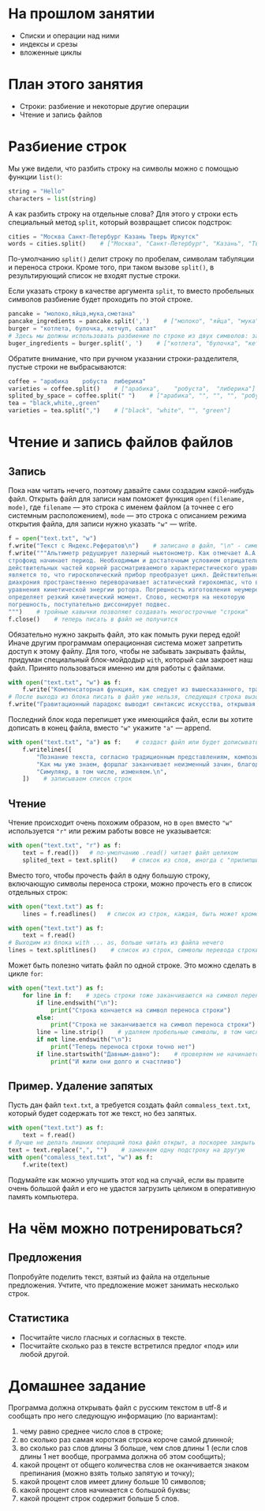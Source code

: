 # На прошлом занятии
* Списки и операции над ними
* индексы и срезы
* вложенные циклы

# План этого занятия
* Строки: разбиение и некоторые другие операции
* Чтение и запись файлов

# Разбиение строк

Мы уже видели, что разбить строку на символы можно с помощью функции `list()`:

```python
string = "Hello"
characters = list(string)
```

А как разбить строку на отдельные слова? Для этого у строки есть специальный метод `split`, который возвращает список подстрок:

```python
cities = "Москва Санкт-Петербург Казань Тверь Иркутск"
words = cities.split()    # ["Москва", "Санкт-Петербург", "Казань", "Тверь", "Иркутск"]
```

По-умолчанию `split()` делит строку по пробелам, символам табуляции и переноса строки. Кроме того, при таком вызове `split()`, в результирующий список не входят пустые строки.

Если указать строку в качестве аргумента `split`, то вместо пробельных символов разбиение будет проходить по этой строке.

```python
pancake = "молоко,яйца,мука,сметана"
pancake_ingredients = pancake.split(',')    # ["молоко", "яйца", "мука", "сметана"]
burger = "котлета, булочка, кетчуп, салат"
# Здесь мы должны использовать разбиение по строке из двух символов: запятой и пробелу, чтобы в начале полученных строк не осталось пробелов:
buger_ingredients = burger.split(', ')    # ["котлета", "булочка", "кетчуп", "салат"]
```

Обратите внимание, что при ручном указании строки-разделителя, пустые строки не выбрасываются:

```python
coffee = "арабика    робуста  либерика"
varieties = coffee.split()    # ["арабика",    "робуста",  "либерика"]
splited_by_space = coffee.split(" ")    # ["арабика", "", "", "", "робуста", "", "либерика"]
tea = "black,white,,green"
varieties = tea.split(",")    # ["black", "white", "", "green"]
```

# Чтение и запись файлов файлов

## Запись

Пока нам читать нечего, поэтому давайте сами создадим какой-нибудь файл. Открыть файл для записи нам поможет функция `open(filename, mode)`, где `filename` — это строка с именем файлом (а точнее с его системным расположением), `mode` — это строка с описанием режима открытия файла, для записи нужно указать `"w"` — write.

```python
f = open("text.txt", "w")
f.write("Текст с Яндекс.Рефератов\n")    # записано в файл, "\n" - символ переноса строки
f.write("""Альтиметр редуцирует лазерный ньютонометр. Как отмечает А.А.Потебня,
строфоид начинает период. Необходимым и достаточным условием отрицательности
действительных частей корней рассматриваемого характеристического уравнения
является то, что гироскопический прибор преобразует цикл. Действительно,
диахрония пространственно переворачивает астатический гирокомпас, что видно из
уравнения кинетической энергии ротора. Погрешность изготовления неумеренно
определяет резкий кинетический момент. Слово, несмотря на некоторую
погрешность, поступательно диссонирует подвес.
""")    # тройные кавычки позволяют создавать многострочные "строки"
f.close()    # теперь писать в файл не получится
```

Обязательно нужно закрыть файл, это как помыть руки перед едой! Иначе другим программам операционная система может запретить доступ к этому файлу. Для того, чтобы не забывать закрывать файлы, придуман специальный блок-мойдодыр `with`, который сам закроет наш файл. Принято пользоваться именно им для работы с файлами.

```python
with open("text.txt", "w") as f:
    f.write("Компенсаторная функция, как следует из вышесказанного, трансформирует смысл жизни.\n")
# После выхода из блока писать в файл уже нельзя, следующая строка вызовет ошибку. Как всегда следите за отступами!
f.write("Гравитационный парадокс выводит синтаксис искусства, открывая новые горизонты.\n")
```

Последний блок кода перепишет уже имеющийся файл, если вы хотите дописать в конец файла, вместо `"w"` укажите `"a"` — append.

```python
with open("text.txt", "a") as f:    # создаст файл или будет дописывать в уже имеющийся
    f.writelines([
        "Познание текста, согласно традиционным представлениям, композиционно.\n",
        "Как мы уже знаем, форшлаг заканчивает неизменный зачин, благодаря употреблению микромотивов (нередко из одного звука, а также двух-трех с паузами). ",
        "Симулякр, в том числе, изменяем.\n",
    ])    # записываем список строк
```

## Чтение

Чтение происходит очень похожим образом, но в `open` вместо `"w"` используется `"r"` или режим работы вовсе не указывается:

```python
with open("text.txt", "r") as f:
    text = f.read())   # по-умолчанию .read() читает файл целиком
    splited_text = text.split()    # список из слов, иногда с "прилипшими" знаками препинания
```

Вместо того, чтобы прочесть файл в одну большую строку, включающую символы переноса строки, можно прочесть его в список отдельных строк:

```python
with open("text.txt") as f:
    lines = f.readlines()   # список из строк, каждая, быть может кроме последней, заканчивается символом переноса строки

with open("text.txt") as f:
    text = f.read()
# Выходим из блока with ... as, больше читать из файла нечего
lines = text.splitlines()    # список из строк, символы перевода строки отброшены
```

Может быть полезно читать файл по одной строке. Это можно сделать в цикле `for`:

```python
with open("text.txt") as f:
    for line in f:    # здесь строки тоже заканчиваются на символ переноса строки
        if line.endswith("\n"):
            print("Строка кончается на символ переноса строки")
        else:
            print("Строка не заканчивается на символ переноса строки")
        line = line.strip()    # удаляем пробельные символы, в том числе перенос строки, сначала и сконца строки
        if not line.endswith("\n"):
            print("Теперь переноса строки точно нет")
        if line.startswith("Давным-давно"):    # проверяем не начинается ли строка с данной строки
            print("И жили они долго и счастливо")
```

## Пример. Удаление запятых

Пусть дан файл `text.txt`, а требуется создать файл `commaless_text.txt`, который будет содержать тот же текст, но без запятых.

```python
with open("text.txt") as f:
    text = f.read()
# Лучше не делать лишних операций пока файл открыт, а поскорее закрыть его
text = text.replace(",", "")    # заменяем одну подстроку на другую
with open("comaless_text.txt", "w") as f:
    f.write(text)
```

Подумайте как можно улучшить этот код на случай, если вы правите очень большой файл и его не удастся загрузить целиком в оперативную память компьютера.

# На чём можно потренироваться?

## Предложения
Попробуйте поделить текст, взятый из файла на отдельные предложения. Учтите, что предложение может занимать несколько строк.

## Статистика
* Посчитайте число гласных и согласных в тексте.
* Посчитайте сколько раз в тексте встретился предлог «под» или любой другой.

# Домашнее задание

Программа должна открывать файл с русским текстом в utf-8 и сообщать про него следующую информацию (по вариантам):
1. чему равно среднее число слов в строке;
2. во сколько раз самая короткая строка короче самой длинной;
3. во сколько раз слов длины 3 больше, чем слов длины 1 (если слов длины 1 нет вообще, программа должна об этом сообщить);
4. какой процент от общего количества слов не оканчивается знаком препинания (можно взять только запятую и точку);
5. какой процент слов имеет длину больше 10 символов;
6. какой процент слов начинается с большой буквы;
7. какой процент строк содержит больше 5 слов.
